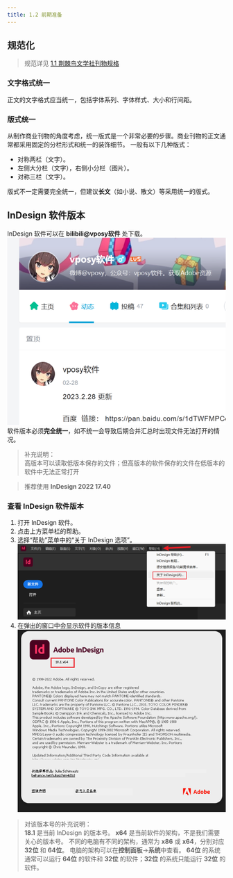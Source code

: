 ```yaml
---
title: 1.2 前期准备
---
```


## 规范化
> 规范详见 [1.1 荆棘鸟文学社刊物规格](1.1.md)

### 文字格式统一

正文的文字格式应当统一，包括字体系列、字体样式、大小和行间距。

### 版式统一

从制作商业刊物的角度考虑，统一版式是一个非常必要的步骤。商业刊物的正文通常都采用固定的分栏形式和统一的装饰细节。
一般有以下几种版式：
- 对称两栏（文字）。
- 左侧大分栏（文字），右侧小分栏（图片）。
- 对称三栏（文字）。

版式不一定需要完全统一，但建议**长文**（如小说、散文）等采用统一的版式。

## InDesign 软件版本
InDesign 软件可以在 **bilibili@vposy软件** 处下载。
![](../data/Pastedimage20230408230343.png)
软件版本必须**完全统一**，如不统一会导致后期合并汇总时出现文件无法打开的情况。
> 补充说明：  
> 高版本可以读取低版本保存的文件；但高版本的软件保存的文件在低版本的软件中无法正常打开

> 推荐使用 **InDesign 2022 17.40**

### 查看 InDesign 软件版本
1. 打开 InDesign 软件。
2. 点击上方菜单栏的帮助。
3. 选择“帮助”菜单中的“关于 InDesign 选项”。![](../data/Pastedimage20230408231210.png)
4. 在弹出的窗口中会显示软件的版本信息![](../data/Pastedimage20230408231245.png)

> 对该版本号的补充说明：  
> **18.1** 是当前 InDesign 的版本号。
> **x64** 是当前软件的架构，不是我们需要关心的版本号。
> 不同的电脑有不同的架构，通常为 **x86** 或 **x64**，分别对应 **32位** 和 **64位**。
> 电脑的架构可以在**控制面板**->**系统**中查看。
> **64位** 的系统通常可以运行 **64位** 的软件和 **32位** 的软件；**32位** 的系统只能运行 **32位** 的软件。
